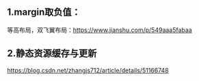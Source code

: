 ## 1.margin取负值：
等高布局，双飞翼布局：https://www.jianshu.com/p/549aaa5fabaa
## 2.静态资源缓存与更新
https://blog.csdn.net/zhangjs712/article/details/51166748
